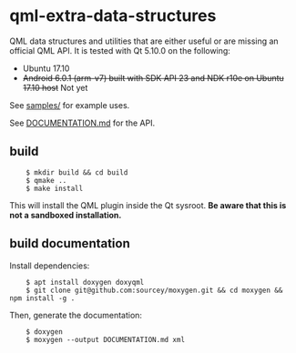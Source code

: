qml-extra-data-structures
=========================

QML data structures and utilities that are either useful or are missing an official QML API.
It is tested with Qt 5.10.0 on the following:

  - Ubuntu 17.10
  - ~~Android 6.0.1 (arm-v7) built with SDK API 23 and NDK r10e on Ubuntu 17.10 host~~ Not yet

See [samples/](samples/) for example uses.

See [DOCUMENTATION.md](DOCUMENTATION.md) for the API.

build
-----

```
    $ mkdir build && cd build
    $ qmake ..
    $ make install
```

This will install the QML plugin inside the Qt sysroot. **Be aware that this is not a sandboxed installation.**

build documentation
-------------------

Install dependencies:
```
    $ apt install doxygen doxyqml
    $ git clone git@github.com:sourcey/moxygen.git && cd moxygen && npm install -g .
```

Then, generate the documentation:
```
    $ doxygen
    $ moxygen --output DOCUMENTATION.md xml
```
